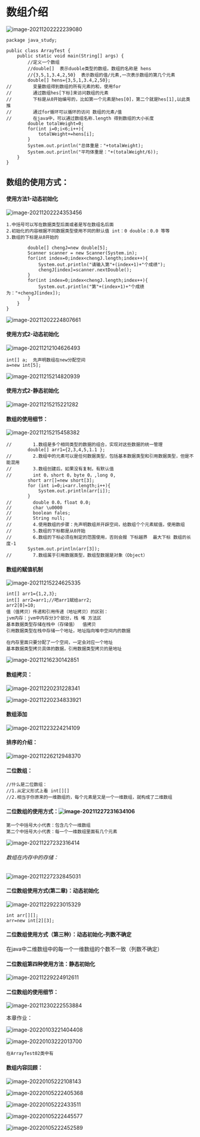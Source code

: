 # **数组介绍**

![image-20211202222239080](../Picture_saving_address/JAVA-第六章/image-20211202222239080.png)

```
package java_study;

public class ArrayTest {
    public static void main(String[] args) {
        //定义一个数组
        //double[]  表示duoble类型的数组，数组的名称是 hens
        //{3,5,1,3.4,2,50}  表示数组的值/元素,一次表示数组的第几个元素
        double[] hens={3,5,1,3.4,2,50};
//        变量数组得到数组的所有元素的和，使用for
//        通过数组hes[下标]来访问数组的元素
//        下标是从0开始编号的，比如第一个元素是hes[0]，第二个就是hes[1],以此类推
//        通过for循环可以循环的访问 数组的元素/值
//        在java中，可以通过数组名称.length 得到数组的大小长度
        double totalWeight=0;
        for(int i=0;i<6;i++){
            totalWeight+=hens[i];
        }
        System.out.println("总体重是："+totalWeight);
        System.out.println("平均体重是："+(totalWeight/6));
    }
}
```

## **数组的使用方式**：

#### **使用方法1-动态初始化**

![image-20211202224353456](../Picture_saving_address/JAVA-第六章/image-20211202224353456.png)

```
1.中括号可以写在数据类型后面或者是写在数组名后面
2.初始化的内容根据不同数据类型使用不同的默认值 int：0 double：0.0 等等
3.数组的下标是从0开始的

        double[] chengJ=new double[5];
        Scanner scanner = new Scanner(System.in);
        for(int index=0;index<chengJ.length;index++){
            System.out.println("请输入第"+(index+1)+"个成绩");
            chengJ[index]=scanner.nextDouble();
        }
        for(int index=0;index<chengJ.length;index++){
            System.out.println("第"+(index+1)+"个成绩为："+chengJ[index]);
        }
    }
}
```

![image-20211202224807661](../Picture_saving_address/JAVA-第六章/image-20211202224807661.png)

#### 使用方式2-动态初始化

![image-20211212104626493](C:\Users\11340\AppData\Roaming\Typora\typora-user-images\image-20211212104626493.png)

```
int[] a;  先声明数组在new分配空间
a=new int[5];

```

![image-20211215214820939](C:\Users\11340\AppData\Roaming\Typora\typora-user-images\image-20211215214820939.png)

#### 使用方式2-静态初始化

![image-20211215215221282](C:\Users\11340\AppData\Roaming\Typora\typora-user-images\image-20211215215221282.png)

#### 数组的使用细节：

![image-20211215215458382](C:\Users\11340\AppData\Roaming\Typora\typora-user-images\image-20211215215458382.png)

 

```
//        1.数组是多个相同类型的数据的组合，实现对这些数据的统一管理
        double[] arr1={2,3,4,5,1.1 };
//        2.数组中的元素可以是任何数据类型，包括基本数据类型和引用数据类型，但是不能混用
//        3.数组创建后，如果没有复制，有默认值
//        int 0，short 0，byte 0，,long 0,
        short arr[]=new short[3];
        for (int i=0;i<arr.length;i++){
            System.out.println(arr[i]);
        }
//        double 0.0，float 0.0;
//        char \u0000
//        boolean fales;
//        String null;
//        4.使用数组的步骤：先声明数组并开辟空间，给数组个个元素赋值，使用数组
//        5.数组的下标都是从0开始
//        6.数组的下标必须在制定的范围使用，否则会报 下标越界  最大下标 数组的长度-1
        System.out.println(arr[3]);
//        7.数组属于引用数据类型，数组型数据是对象（Object）
```

#### 数组的赋值机制

![image-20211215224625335](C:\Users\11340\AppData\Roaming\Typora\typora-user-images\image-20211215224625335.png)

 

```
int[] arr1={1,2,3};
int[] arr2=arr1;//吧arr1赋给arr2;
arr2[0]=10;
值（值拷贝）传递和引用传递（地址拷贝）的区别：
jvm内存：jvm中内存分3个部分，栈 堆 方法区
基本数据类型存储在栈中（存储值）  值拷贝
引用数据类型在栈中存储一个地址，地址指向堆中空间内的数据 

在内存里面只要分配了一个空间，一定会对应一个地址
基本数据类型拷贝具体的数据，引用数据类型拷贝的是地址
```

![image-20211216230142851](C:\Users\11340\AppData\Roaming\Typora\typora-user-images\image-20211216230142851.png)

#### 数组拷贝：

![image-20211220231228341](C:\Users\11340\AppData\Roaming\Typora\typora-user-images\image-20211220231228341.png)

![image-20211220234833921](C:\Users\11340\AppData\Roaming\Typora\typora-user-images\image-20211220234833921.png)

#### 数组添加

![image-20211223224214109](C:\Users\11340\AppData\Roaming\Typora\typora-user-images\image-20211223224214109.png)

#### 排序的介绍：

![image-20211226212948370](C:\Users\11340\AppData\Roaming\Typora\typora-user-images\image-20211226212948370.png)

#### 二位数组：

```
//什么是二位数组：
//1.从定义形式上看 int[][]
//2.相当于你原来的一维数组的，每个元素是又是一个一维数组，就构成了二维数组
```

#### 二位数组的使用方式：![image-20211227231634106](C:\Users\11340\AppData\Roaming\Typora\typora-user-images\image-20211227231634106.png)

```
第一个中括号大小代表：包含几个一维数组
第二个中括号大小代表：每一个一维数组里面有几个元素
```

![image-20211227232316414](C:\Users\11340\AppData\Roaming\Typora\typora-user-images\image-20211227232316414.png)

###### 数组在内存中的存储：

![image-20211227232845031](C:\Users\11340\AppData\Roaming\Typora\typora-user-images\image-20211227232845031.png)

#### 二位数组使用方式(第二章)：动态初始化

![image-20211229223015329](C:\Users\11340\AppData\Roaming\Typora\typora-user-images\image-20211229223015329.png)

```
int arr[][];
arr=new int[2][3];
```

#### 二位数组使用方式（第三种）：动态初始化-列数不确定

在java中二维数组中的每一个一维数组的个数不一致（列数不确定）

#### 二位数组第四种使用方法：静态初始化

![image-20211229224912611](C:\Users\11340\AppData\Roaming\Typora\typora-user-images\image-20211229224912611.png)

#### 二位数组的使用细节：

![image-20211230222553884](C:\Users\11340\AppData\Roaming\Typora\typora-user-images\image-20211230222553884.png)

本章作业：

![image-20220103221404408](C:\Users\11340\AppData\Roaming\Typora\typora-user-images\image-20220103221404408.png)

![image-20220103222013700](C:\Users\11340\AppData\Roaming\Typora\typora-user-images\image-20220103222013700.png)

```
在ArrayTest02类中有
```

#### 数组内容回顾：

![image-20220105222108143](C:\Users\11340\AppData\Roaming\Typora\typora-user-images\image-20220105222108143.png)

![image-20220105222405368](C:\Users\11340\AppData\Roaming\Typora\typora-user-images\image-20220105222405368.png)

![image-20220105222433511](C:\Users\11340\AppData\Roaming\Typora\typora-user-images\image-20220105222433511.png)

![image-20220105222445577](C:\Users\11340\AppData\Roaming\Typora\typora-user-images\image-20220105222445577.png)

![image-20220105222452589](C:\Users\11340\AppData\Roaming\Typora\typora-user-images\image-20220105222452589.png)

